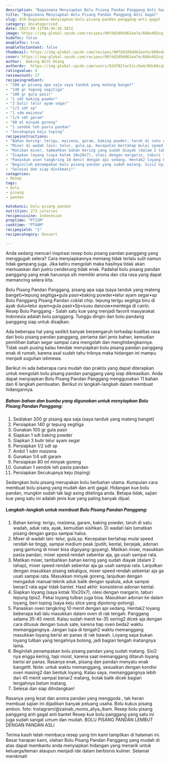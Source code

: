 ```yaml
---
description: "Bagaimana Menyiapkan Bolu Pisang Pandan Panggang Anti Gagal"
title: "Bagaimana Menyiapkan Bolu Pisang Pandan Panggang Anti Gagal"
slug: 819-bagaimana-menyiapkan-bolu-pisang-pandan-panggang-anti-gagal
category: Uncategorized
date: 2021-09-11T04:44:16.587Z
image: https://img-global.cpcdn.com/recipes/90fdd2d9dd62ea7e/680x482cq70/bolu-pisang-pandan-panggang-foto-resep-utama.jpg
hideToc: false
enableToc: true
enableTocContent: false
thumbnail: https://img-global.cpcdn.com/recipes/90fdd2d9dd62ea7e/680x482cq70/bolu-pisang-pandan-panggang-foto-resep-utama.jpg
cover: https://img-global.cpcdn.com/recipes/90fdd2d9dd62ea7e/680x482cq70/bolu-pisang-pandan-panggang-foto-resep-utama.jpg
author:  Baking With Otang
authorAv:  https://img-global.cpcdn.com/users/934782fac51cc6a4/60x60cq50/avatar.jpg
ratingvalue: 4
reviewcount: 17
recipeingredient:
- "200 gr pisang apa saja saya tanduk yang mateng banget"
- "140 gr tepung segitiga"
- "100 gr gula pasir"
- "1 sdt baking powder"
- "3 butir telur ayam segar"
- "1/2 sdt sp"
- "1 sdm maizena"
- "1/4 sdt garam"
- "80 ml minyak goreng"
- "1 sendok teh pasta pandan"
- "Secukupnya keju toping"
recipeinstructions:
- "Bahan kering: terigu, maizena, garam, baking powder, taruh di satu wadah, aduk rata, ayak, kemudian sisihkan. Di wadah lain lumatkan pisang dengan garpu sampai halus."
- "Mixer di wadah lain: telur, gula,sp. Kecepatan bertahap mulai speed rendah ke tinggi, sampai medium peak (putih, kental, berjejak, adonan yang gantung di mixer bisa digoyang-goyang). Matikan mixer, masukkan pasta pandan, mixer speed rendah sebentar aja, ga usah sampai rata."
- "Matikan mixer, tambahkan bahan kering yang sudah diayak (dalam 2 tahap), mixer speed rendah sebentar aja ga usah sampai rata. Lanjutkan dengan masukkan pisang sekaligus, mixer speed rendah sebentar aja ga usah sampai rata. Masukkan minyak goreng, lanjutkan dengan mengaduk manual teknik aduk balik dengan spatula, aduk sampai benar2 rata agar tidak bantet. Hasil akhir: konsistensi adonan kental."
- "Siapkan loyang (saya kotak 10x20x7), olesi dengan margarin, taburi tepung tipis2. Pakai loyang tulban juga bisa. Masukkan adonan ke dalam loyang, beri toping (saya keju slice yang dipotong-potong)."
- "Panaskan oven tangkring 10 menit dengan api sedang. Hentak2 loyang beberapa kali lalu masukkan dalam oven di rak tengah. Panggang selama 35-45 menit. Kalau sudah menit ke-35 sering2 dicek aja dengan cara ditusuk dengan tusuk sate, karena tiap oven beda2 waktu memanggangnya. Jangan lupa di tengah2 waktu memanggang masukkan loyang berisi air panas di rak bawah. Loyang saya bukan loyang tulban yang tengahnya bolong, jadi bagian tengah matangnya lama."
- "Beginilah penampakan bolu pisang pandan yang sudah matang. Sisi2 nya engga kering, tapi moist, karena saat memanggang ditaruh loyang berisi air panas. Rasanya enak, pisang dan pandan menyatu enak bangettt. Note: untuk waktu memanggang, sesuaikan dengan kondisi oven masing2 dan bentuk loyang. Kalau saya, memanggangnya lebih dari 45 menit sampai benar2 matang, bolak balik dicek bagian tengahnya belum matang."
- "Selesai dan siap dinikmati!"
categories:
- Resep
tags:
- bolu
- pisang
- pandan

katakunci: bolu pisang pandan 
nutrition: 273 calories
recipecuisine: Indonesian
preptime: "PT15M"
cooktime: "PT40M"
recipeyield: "2"
recipecategory: Dessert

---
```



Anda sedang mencari inspirasi resep bolu pisang pandan panggang yang menggugah selera? Cara menyiapkannya memang tidak terlalu sulit namun tidak gampang juga. Jika keliru mengolah maka hasilnya tidak akan memuaskan dan justru cenderung tidak enak. Padahal bolu pisang pandan panggang yang enak harusnya sih memiliki aroma dan cita rasa yang dapat memancing selera kita.


Bolu Pisang Pandan Panggang. pisang apa saja (saya tanduk yang mateng banget)•tepung segitiga•gula pasir•baking powder•telur ayam segar•sp Bolu Panggang Pisang Pandan coklat chip. tepung terigu segitiga biru di ayak dulu•telur ayam•gula pasir•Sp•susu dancow•mentega di cairin. Resep Bolu Panggang - Salah satu kue yang menjadi favorit masyarakat Indonesia adalah bolu panggang. Tunggu dingin dan bolu pandang panggang siap untuk disajikan.

Ada beberapa hal yang sedikit banyak berpengaruh terhadap kualitas rasa dari bolu pisang pandan panggang, pertama dari jenis bahan, kemudian pemilihan bahan segar sampai cara mengolah dan menghidangkannya. Tidak usah pusing kalau hendak menyiapkan bolu pisang pandan panggang enak di rumah, karena asal sudah tahu triknya maka hidangan ini mampu menjadi suguhan istimewa.


Berikut ini ada beberapa cara mudah dan praktis yang dapat diterapkan untuk mengolah bolu pisang pandan panggang yang siap dikreasikan. Anda dapat menyiapkan Bolu Pisang Pandan Panggang menggunakan 11 bahan dan 6 langkah pembuatan. Berikut ini langkah-langkah dalam membuat hidangannya.

<!--inarticleads1-->

##### Bahan-bahan dan bumbu yang digunakan untuk menyiapkan Bolu Pisang Pandan Panggang:

1. Sediakan 200 gr pisang apa saja (saya tanduk yang mateng banget)
1. Persiapkan 140 gr tepung segitiga
1. Gunakan 100 gr gula pasir
1. Siapkan 1 sdt baking powder
1. Siapkan 3 butir telur ayam segar
1. Persiapkan 1/2 sdt sp
1. Ambil 1 sdm maizena
1. Gunakan 1/4 sdt garam
1. Persiapkan 80 ml minyak goreng
1. Gunakan 1 sendok teh pasta pandan
1. Persiapkan Secukupnya keju (toping)


Sedangkan bolu pisang merupakan bolu berbahan utama. Kumpulan cara membuat bolu pisang yang mudah dan anti gagal. Hidangan kue bolu pandan, mungkin sudah tak lagi asing ditelinga anda. Betapa tidak, sajian kue yang satu ini adalah jenis kue yang paling banyak dijual. 

<!--inarticleads2-->

##### Langkah-langkah untuk membuat Bolu Pisang Pandan Panggang:

1. Bahan kering: terigu, maizena, garam, baking powder, taruh di satu wadah, aduk rata, ayak, kemudian sisihkan. Di wadah lain lumatkan pisang dengan garpu sampai halus.
1. Mixer di wadah lain: telur, gula,sp. Kecepatan bertahap mulai speed rendah ke tinggi, sampai medium peak (putih, kental, berjejak, adonan yang gantung di mixer bisa digoyang-goyang). Matikan mixer, masukkan pasta pandan, mixer speed rendah sebentar aja, ga usah sampai rata.
1. Matikan mixer, tambahkan bahan kering yang sudah diayak (dalam 2 tahap), mixer speed rendah sebentar aja ga usah sampai rata. Lanjutkan dengan masukkan pisang sekaligus, mixer speed rendah sebentar aja ga usah sampai rata. Masukkan minyak goreng, lanjutkan dengan mengaduk manual teknik aduk balik dengan spatula, aduk sampai benar2 rata agar tidak bantet. Hasil akhir: konsistensi adonan kental.
1. Siapkan loyang (saya kotak 10x20x7), olesi dengan margarin, taburi tepung tipis2. Pakai loyang tulban juga bisa. Masukkan adonan ke dalam loyang, beri toping (saya keju slice yang dipotong-potong).
1. Panaskan oven tangkring 10 menit dengan api sedang. Hentak2 loyang beberapa kali lalu masukkan dalam oven di rak tengah. Panggang selama 35-45 menit. Kalau sudah menit ke-35 sering2 dicek aja dengan cara ditusuk dengan tusuk sate, karena tiap oven beda2 waktu memanggangnya. Jangan lupa di tengah2 waktu memanggang masukkan loyang berisi air panas di rak bawah. Loyang saya bukan loyang tulban yang tengahnya bolong, jadi bagian tengah matangnya lama.
1. Beginilah penampakan bolu pisang pandan yang sudah matang. Sisi2 nya engga kering, tapi moist, karena saat memanggang ditaruh loyang berisi air panas. Rasanya enak, pisang dan pandan menyatu enak bangettt. Note: untuk waktu memanggang, sesuaikan dengan kondisi oven masing2 dan bentuk loyang. Kalau saya, memanggangnya lebih dari 45 menit sampai benar2 matang, bolak balik dicek bagian tengahnya belum matang.
1. Selesai dan siap dihidangkan!

Rasanya yang lezat dan aroma pandan yang menggoda , tak heran membuat sajian ini dijadikan banyak peluang usaha. Bolu kukus pisang ambon. foto: Instagram/@zainab_moms_aliya_ibam. Resep bolu pisang panggang anti gagal anti bantet Resep kue bolu panggang yang satu ini juga sudah sangat umum dan mudah. BOLU PISANG PANDAN LEMBUT DENGAN PANDAN ASLI 

Terima kasih telah membaca resep yang tim kami tampilkan di halaman ini. Besar harapan kami, olahan Bolu Pisang Pandan Panggang yang mudah di atas dapat membantu anda menyiapkan hidangan yang menarik untuk keluarga/teman ataupun menjadi ide dalam berbisnis kuliner. Selamat menikmati
